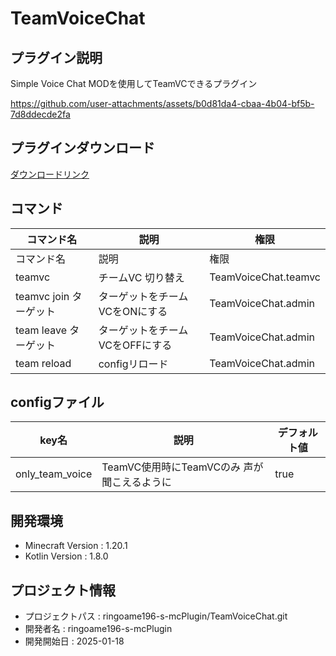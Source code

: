 # TeamVoiceChat

## プラグイン説明
Simple Voice Chat MODを使用してTeamVCできるプラグイン


https://github.com/user-attachments/assets/b0d81da4-cbaa-4b04-bf5b-7d8ddecde2fa


## プラグインダウンロード
[ダウンロードリンク](https://github.com/ringoame196-s-mcPlugin/TeamVoiceChat/releases/latest)

## コマンド
| コマンド名             | 説明                 | 権限 |
|-------------------|--------------------| ------- |
| コマンド名             | 説明                 | 権限 |
| teamvc            | チームVC 切り替え         | TeamVoiceChat.teamvc | 
| teamvc join ターゲット | ターゲットをチームVCをONにする  | TeamVoiceChat.admin |
| team leave ターゲット | ターゲットをチームVCをOFFにする | TeamVoiceChat.admin |
| team reload | configリロード         | TeamVoiceChat.admin |

## configファイル
| key名   |     説明      | デフォルト値 |
| --- | ----------- | ------- |
|only_team_voice | TeamVC使用時にTeamVCのみ 声が聞こえるように | true |
 
## 開発環境
- Minecraft Version : 1.20.1
- Kotlin Version : 1.8.0

## プロジェクト情報
- プロジェクトパス : ringoame196-s-mcPlugin/TeamVoiceChat.git
- 開発者名 : ringoame196-s-mcPlugin
- 開発開始日 : 2025-01-18
